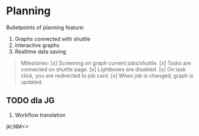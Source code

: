 # Planning 

Bulletpoints of planning feature:
1. Graphs connected with shuttle
2. Interactive graphs
3. Realtime data saving

> Milestones:
[x] Screening on graph current jobs/shuttle.
[x] Tasks are connected on shuttle page.
[x] Lightboxes are disabled.
[x] On task click, you are redirected to job card.
[x] When job is changed, graph is updated.

## TODO dla JG

1. Workflow translation

jkl;NM<>